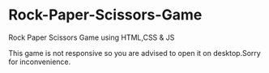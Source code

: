 # Rock-Paper-Scissors-Game
Rock Paper Scissors Game using HTML,CSS &amp; JS

This game is not responsive so you are advised to open it on desktop.Sorry for inconvenience.
